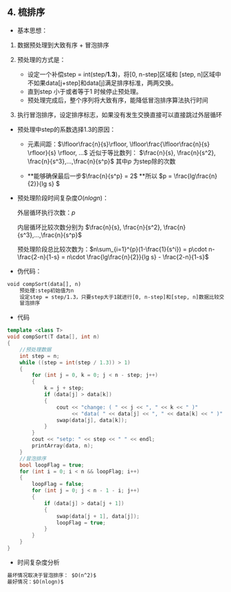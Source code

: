 ## 4. 梳排序
- 基本思想：
1. 数据预处理到大致有序 + 冒泡排序

2. 预处理的方式是：
	- 设定一个补偿step = int(step/**1.3**)，将[0, n-step]区域和 [step, n]区域中不如果data[j+step]和data[j]满足排序标准，两两交换。
	- 直到step 小于或者等于1 时候停止预处理。
	- 预处理完成后，整个序列将大致有序，能降低冒泡排序算法执行时间
	
3. 执行冒泡排序，设定排序标志，如果没有发生交换直接可以直接跳过外层循环

- 预处理中step的系数选择1.3的原因：
	
	- 元素间距：$\lfloor\frac{n}{s}\rfloor, \lfloor\frac{\lfloor\frac{n}{s} \rfloor}{s} \rfloor, ...$  近似于等比数列： $\frac{n}{s}, \frac{n}{s^2}, \frac{n}{s^3},...,\frac{n}{s^p}$  其中$p$ 为step除的次数
	
	- **能够确保最后一步$\frac{n}{s^p}  = 2$ **所以 $p = \frac{lg\frac{n}{2}}{lg s} $
	
- 预处理阶段时间复杂度$O(nlogn)$：

  外层循环执行次数：$p$

  内层循环比较次数分别为 $\frac{n}{s}, \frac{n}{s^2}, \frac{n}{s^3},...,\frac{n}{s^p}$ 

  预处理阶段总比较次数为：$n\sum_{i=1}^{p}(1-\frac{1}{s^i}) = p\cdot n- \frac{2-n}{1-s} = n\cdot \frac{lg\frac{n}{2}}{lg s} - \frac{2-n}{1-s}$

- 伪代码：
```txt
void compSort(data[], n)
	预处理:step初始值为n
	设定step = step/1.3，只要step大于1就进行[0, n-step]和[step, n]数据比较交换
	冒泡排序
```

- 代码
```cpp
template <class T>
void compSort(T data[], int n)
{
    //预处理数据
    int step = n;
    while ((step = int(step / 1.3)) > 1)
    {
        for (int j = 0, k = 0; j < n - step; j++)
        {
            k = j + step;
            if (data[j] > data[k])
            {
                cout << "change: ( " << j << ", " << k << " )"
                     << "data( " << data[j] << ", " << data[k] << " )" << endl;
                swap(data[j], data[k]);
            }
        }
        cout << "setp: " << step << " " << endl;
        printArray(data, n);
    }
    //冒泡排序
    bool loopFlag = true;
    for (int i = 0; i < n && loopFlag; i++)
    {
        loopFlag = false;
        for (int j = 0; j < n - 1 - i; j++)
        {
            if (data[j] > data[j + 1])
            {
                swap(data[j + 1], data[j]);
                loopFlag = true;
            }
        }
    }
}
```
- 时间复杂度分析
```txt
最坏情况取决于冒泡排序： $O(n^2)$
最好情况：$O(nlogn)$
```